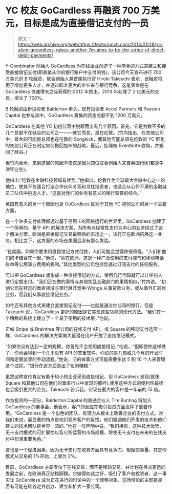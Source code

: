 # YC 校友 GoCardless 再融资 700 万美元，目标是成为直接借记支付的一员

> 原文：<https://web.archive.org/web/https://techcrunch.com/2014/01/28/yc-alum-gocardless-raises-another-7m-aims-to-be-the-stripe-of-direct-debit-payments/>

Y-Combinator 创始人 GoCardless 为在线企业创造了一种简单的方式来建立和接受直接借记支付(即直接从你的银行账户中支付的钱)，该公司今天宣布进行 700 万美元的 B 轮融资，联合创始人兼首席执行官 Hiroki Takeuchi 表示，该融资将用于增加更多人才，并通过瞄准更大的企业来与银行竞争。这笔资金是在 GoCardless 快速增长之际获得的:2012 年推出，2013 年处理了 2 亿美元的交易，增长了 700%。

B 轮融资由新投资者 Balderton 牵头，现有投资者 Accel Partners 和 Passion Capital 也参与其中，GoGardless 筹集的资金总额不到 1200 万美元。

GoCardless 在其他 YC 初创公司中脱颖而出有几个原因。首先，它是为数不多的几个总部不在硅谷的公司之一——就它而言，是在伦敦。(竹内指出，在其他公司中，最大的可能是总部也在伦敦的 Songkick，而其他可能总部在伦敦的 YC 孵化的初创公司正在制定如何搬回加州的战略，最近，挂绳被 Eventbrite 收购，并搬回了硅谷。)

但竹内表示，来到这里的原因不仅仅是因为四位联合创始人来自英国(他们都是牛津毕业生)。

他指出:“伦敦在金融科技领域有优势。”他指出，伦敦作为全球最大金融中心之一的地位，使其不仅适合打造合作伙伴关系和寻找投资者，也适合从心怀不满的金融城员工队伍中挑选人才。“这是对我们的业务有意义的银行监管的结合。”

英国有意义的另一个原因也是 GoCardless 区别于其他 YC 初创公司的另一个主要方面。

在一个许多支付处理都通过基于信用卡的网络运行的世界里，GoCardless 创建了一个简单的、基于 API 的解决方案，为所有以经常性支付为中心的业务绕过了这个解决方案。欧洲是直接借记交易最强劲的市场之一，该行正在欧洲拓展这一业务。相比之下，这方面的市场在美国远没有那么发达。

“在美国，如果你要求用直接借记方式付款，人们可能会觉得你很奇怪。“人们和他们的卡结合在一起，”他说，“而在欧洲，这是一种广泛使用的支付煤气和移动电话账单等公用事业费用的机制。”其他类型的公司包括您通过订阅支付的任何服务。

可以把 GoCardless 想象成一种直接借记的方式，使用几行代码就可以让任何人进行定期支付。“我们正在做的事情与其他扰乱金融部门的事情相似，”竹内说。“初创公司在特定的垂直领域与银行展开竞争:Wonga 从事贷款业务，或从事外汇转账业务，而我们从事直接借记业务。”

如今还有其他方式来建立直接借记支付——也就是通过你公司的银行。但是 Takeuchi 说，GoCardless 更好的原因是它实现这些功能的现代方法。“我们在一个糟糕的系统上建立了一个易于使用的技术层，”他说。

正如 Stripe 或 Braintree 等公司的在线支付 API，或 Square 的移动支付选项一样，GoCardless 的解决方案向大量潜在用户开放了直接借记模式。

“如果你没有达到一定的规模，你首先不会使用直接借记，”他说，“但即使你这样做了，你也会得到一个几乎没有 API 的笨重软件。你说的是几周或几个月的开发时间和定期监督的手动流程。”他说，旧的做事方式可能需要多达 5 到 10 个人来管理这个过程。"银行在这方面是出了名的糟糕."

虽然这种宣传肯定有助于较小的企业采用直接借记，但 GoCardless 发现(就像 Square 和其他公司在他们的垂直行业中发现的那样),使用这种方式的便利性最终也会吸引更大的企业。Takeuchi 告诉我，它现在最大的客户是一年前的 15 倍。

作为投资的一部分，Balderton Capital 的普通合伙人 Tim Bunting 将加入 GoCardless 的董事会，他表示，客户的反应在吸引投资方面发挥了重要作用。“GoCardless 是一个出色的团队，有潜力从根本上改善企业的支付方式。对我们来说，最显著的特点是他们现有客户的反馈，他们强调他们开发的技术和他们建立的技术团队是世界一流的，”他在一份声明中说。“我们相信，这种技术优势、无卡支付模式的可扩展性以及它所运营的市场规模，将使无卡支付在未来的在线支付中扮演重要角色。”

这也是一个促进因素，因为无卡支付在收费方面具有竞争力。根据交易量，其定价模式从交易的 1%开始，上限为 2%。

目前，GoCardless 主要专注于在线交易，而不是移动交易，并计划在寻求更远的发展之前，在欧洲真正站稳脚跟。它做得如此之好，吸引了客户和投资者，这一事实让 GoCardless 成为正在进行的辩论中的一个观察对象，这场辩论的主题是是否有可能在硅谷之外创办、建立和扩大一家公司。